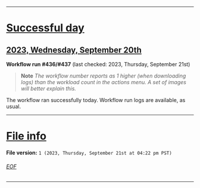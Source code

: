 
***

# [Successful day](#Successful-day)

## [2023, Wednesday, September 20th](#2023-Wednesday-September-20th)

**Workflow run #436/#437** (last checked: 2023, Thursday, September 21st)

> **Note** _The workflow number reports as 1 higher (when downloading logs) than the workload count in the actions menu. A set of images will better explain this._

The workflow ran successfully today. Workflow run logs are available, as usual.

***

# [File info](#File-info)

**File version:** `1 (2023, Thursday, September 21st at 04:22 pm PST)`

###### [EOF](#EOF)

***
